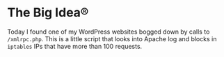 # The Big Idea®

Today I found one of my WordPress websites bogged down by calls to
`/xmlrpc.php`. This is a little script that looks into Apache log and
blocks in `iptables` IPs that have more than 100 requests.

